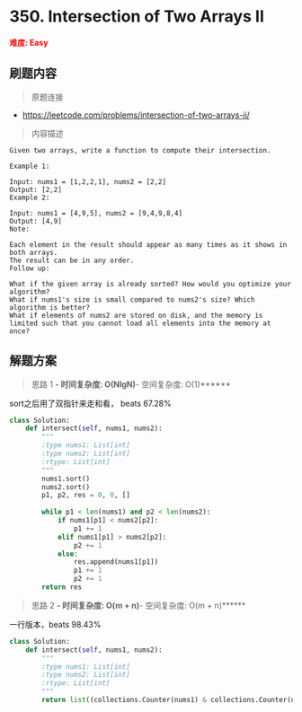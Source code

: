 # 350. Intersection of Two Arrays II

**<font color=red>难度: Easy</font>**

## 刷题内容

> 原题连接

* https://leetcode.com/problems/intersection-of-two-arrays-ii/

> 内容描述

```
Given two arrays, write a function to compute their intersection.

Example 1:

Input: nums1 = [1,2,2,1], nums2 = [2,2]
Output: [2,2]
Example 2:

Input: nums1 = [4,9,5], nums2 = [9,4,9,8,4]
Output: [4,9]
Note:

Each element in the result should appear as many times as it shows in both arrays.
The result can be in any order.
Follow up:

What if the given array is already sorted? How would you optimize your algorithm?
What if nums1's size is small compared to nums2's size? Which algorithm is better?
What if elements of nums2 are stored on disk, and the memory is limited such that you cannot load all elements into the memory at once?
```

## 解题方案

> 思路 1
******- 时间复杂度: O(NlgN)******- 空间复杂度: O(1)******


sort之后用了双指针来走和看， beats 67.28%


```python
class Solution:
    def intersect(self, nums1, nums2):
        """
        :type nums1: List[int]
        :type nums2: List[int]
        :rtype: List[int]
        """
        nums1.sort()
        nums2.sort()
        p1, p2, res = 0, 0, []
        
        while p1 < len(nums1) and p2 < len(nums2):
            if nums1[p1] < nums2[p2]:
                p1 += 1
            elif nums1[p1] > nums2[p2]:
                p2 += 1
            else:
                res.append(nums1[p1])
                p1 += 1
                p2 += 1
        return res
```


> 思路 2
******- 时间复杂度: O(m + n)******- 空间复杂度: O(m + n)******

一行版本，beats 98.43%

```python
class Solution:
    def intersect(self, nums1, nums2):
        """
        :type nums1: List[int]
        :type nums2: List[int]
        :rtype: List[int]
        """
        return list((collections.Counter(nums1) & collections.Counter(nums2)).elements())
```






        
